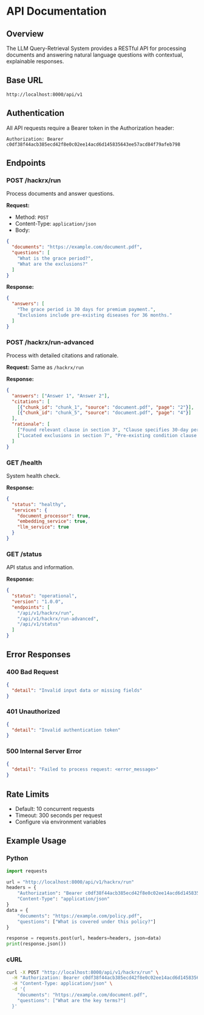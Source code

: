 # API Documentation

## Overview

The LLM Query-Retrieval System provides a RESTful API for processing documents and answering natural language questions with contextual, explainable responses.

## Base URL

```
http://localhost:8000/api/v1
```

## Authentication

All API requests require a Bearer token in the Authorization header:

```
Authorization: Bearer c0df38f44acb385ecd42f8e0c02ee14acd6d145835643ee57acd84f79afeb798
```

## Endpoints

### POST /hackrx/run

Process documents and answer questions.

**Request:**
- Method: `POST`
- Content-Type: `application/json`
- Body:
```json
{
  "documents": "https://example.com/document.pdf",
  "questions": [
    "What is the grace period?",
    "What are the exclusions?"
  ]
}
```

**Response:**
```json
{
  "answers": [
    "The grace period is 30 days for premium payment.",
    "Exclusions include pre-existing diseases for 36 months."
  ]
}
```

### POST /hackrx/run-advanced

Process with detailed citations and rationale.

**Request:** Same as `/hackrx/run`

**Response:**
```json
{
  "answers": ["Answer 1", "Answer 2"],
  "citations": [
    [{"chunk_id": "chunk_1", "source": "document.pdf", "page": "2"}],
    [{"chunk_id": "chunk_5", "source": "document.pdf", "page": "4"}]
  ],
  "rationale": [
    ["Found relevant clause in section 3", "Clause specifies 30-day period"],
    ["Located exclusions in section 7", "Pre-existing condition clause applies"]
  ]
}
```

### GET /health

System health check.

**Response:**
```json
{
  "status": "healthy",
  "services": {
    "document_processor": true,
    "embedding_service": true,
    "llm_service": true
  }
}
```

### GET /status

API status and information.

**Response:**
```json
{
  "status": "operational",
  "version": "1.0.0",
  "endpoints": [
    "/api/v1/hackrx/run",
    "/api/v1/hackrx/run-advanced",
    "/api/v1/status"
  ]
}
```

## Error Responses

### 400 Bad Request
```json
{
  "detail": "Invalid input data or missing fields"
}
```

### 401 Unauthorized
```json
{
  "detail": "Invalid authentication token"
}
```

### 500 Internal Server Error
```json
{
  "detail": "Failed to process request: <error_message>"
}
```

## Rate Limits

- Default: 10 concurrent requests
- Timeout: 300 seconds per request
- Configure via environment variables

## Example Usage

### Python
```python
import requests

url = "http://localhost:8000/api/v1/hackrx/run"
headers = {
    "Authorization": "Bearer c0df38f44acb385ecd42f8e0c02ee14acd6d145835643ee57acd84f79afeb798",
    "Content-Type": "application/json"
}
data = {
    "documents": "https://example.com/policy.pdf",
    "questions": ["What is covered under this policy?"]
}

response = requests.post(url, headers=headers, json=data)
print(response.json())
```

### cURL
```bash
curl -X POST "http://localhost:8000/api/v1/hackrx/run" \
  -H "Authorization: Bearer c0df38f44acb385ecd42f8e0c02ee14acd6d145835643ee57acd84f79afeb798" \
  -H "Content-Type: application/json" \
  -d '{
    "documents": "https://example.com/document.pdf",
    "questions": ["What are the key terms?"]
  }'
```
